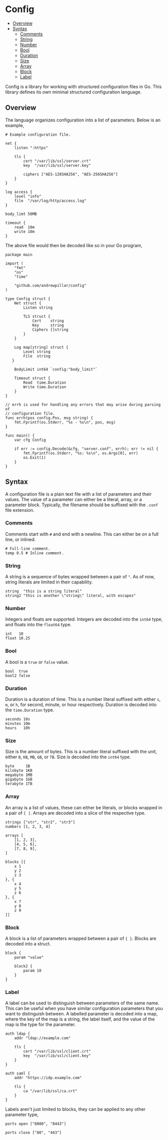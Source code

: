 # Config

* [Overview](#overview)
* [Syntax](#syntax)
  * [Comments](#comments)
  * [String](#string)
  * [Number](#number)
  * [Bool](#bool)
  * [Duration](#duration)
  * [Size](#size)
  * [Array](#array)
  * [Block](#block)
  * [Label](#label)

Config is a library for working with structured configuration files in Go. This
library defines its own minimal structured configuration language.

## Overview

The language organizes configuration into a list of parameters. Below is an
example,

    # Example configuration file.

    net {
        listen ":https"

        tls {
            cert "/var/lib/ssl/server.crt"
            key  "/var/lib/ssl/server.key"

            ciphers ["AES-128SHA256", "AES-256SHA256"]
        }
    }

    log access {
        level "info"
        file  "/var/log/http/access.log"
    }

    body_limt 50MB

    timeout {
        read  10m
        write 10m
    }

The above file would then be decoded like so in your Go program,

    package main

    import (
        "fmt"
        "os"
        "time"

        "github.com/andrewpillar/config"
    )

    type Config struct {
        Net struct {
            Listen string

            TLS struct {
                Cert    string
                Key     string
                Ciphers []string
            }
        }

        Log map[string] struct {
            Level string
            File  string
       }

        BodyLimit int64 `config:"body_limit"`

        Timeout struct {
            Read  time.Duration
            Write time.Duration
        }
    }

    // errh is used for handling any errors that may arise during parsing of
    // configuration file.
    func errh(pos config.Pos, msg string) {
        fmt.Fprintf(os.Stderr, "%s - %s\n", pos, msg)
    }

    func main() {
        var cfg Config

        if err := config.Decode(&cfg, "server.conf", errh); err != nil {
            fmt.Fprintf(os.Stderr, "%s: %s\n", os.Args[0], err)
            os.Exit(1)
        }
    }

## Syntax

A configuration file is a plain text file with a list of parameters and their
values. The value of a parameter can either be a literal, array, or a parameter
block. Typically, the filename should be suffixed with the `.conf` file
extension.

### Comments

Comments start with `#` and end with a newline. This can either be on a full
line, or inlined.

    # Full-line comment.
    temp 0.5 # Inline comment.

### String

A string is a sequence of bytes wrapped between a pair of `"`. As of now, string
literals are limited in their capability. 

    string  "this is a string literal"
    string2 "this is another \"string\" literal, with escapes"

### Number

Integers and floats are supported. Integers are decoded into the `int64` type,
and floats into the `float64` type.

    int   10
    float 10.25

### Bool

A bool is a `true` or `false` value.

    bool  true
    bool2 false

### Duration

Duration is a duration of time. This is a number literal suffixed with either
`s`, `m`, or `h`, for second, minute, or hour respectively. Duration is decoded
into the `time.Duration` type.

    seconds 10s
    minutes 10m
    hours   10h

### Size

Size is the amount of bytes. This is a number literal suffixed with the unit,
either `B`, `KB`, `MB`, `GB`, or `TB`. Size is decoded into the `int64` type.

    byte     1B
    kilobyte 1KB
    megabyte 1MB
    gigabyte 1GB
    terabyte 1TB

### Array

An array is a list of values, these can either be literals, or blocks wrapped
in a pair of `[ ]`. Arrays are decoded into a slice of the respective type.

    strings ["str", "str2", "str3"]
    numbers [1, 2, 3, 4]

    arrays [
        [1, 2, 3],
        [4, 5, 6],
        [7, 8, 9],
    ]

    blocks [{
        x 1
        y 2
        z 3
    }, {
        x 4
        y 5
        z 6
    }, {
        x 7
        y 8
        z 9
    ]]

### Block

A block is a list of parameters wrapped between a pair of `{ }`. Blocks are
decoded into a struct.

    block {
        param "value"

        block2 {
            param 10
        }
    }

### Label

A label can be used to distinguish between parameters of the same name. This
can be useful when you have similar configuration parameters that you want to
distinguish between. A labelled parameter is decoded into a map, where the
key of the map is a string, the label itself, and the value of the map is
the type for the parameter.

    auth ldap {
        addr "ldap://example.com"

        tls {
            cert "/var/lib/ssl/client.crt"
            key  "/var/lib/ssl/client.key"
        }
    }

    auth saml {
        addr "https://idp.example.com"

        tls {
            ca "/var/lib/ssl/ca.crt"
        }
    }

Labels aren't just limited to blocks, they can be applied to any other
parameter type,

    ports open ["8080", "8443"]

    ports close ["80", "443"]
